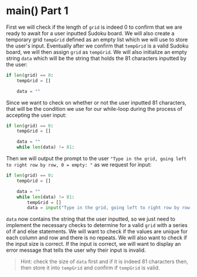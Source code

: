 <!--title={user input: main() part 1}-->

<!--badges={Algorithmns:18}-->

<!--concepts{User Input}-->

# main() Part 1

First we will check if the length of `grid` is indeed 0 to confirm that we are ready to await for a user inputted Sudoku board. We will also create a temporary grid `tempGrid` defined as an empty list which we will use to store the user's input. Eventually after we confirm that `tempGrid` is a valid Sudoku board, we will then assign `grid` as `tempGrid`. We will also initialize an empty string `data` which will be the string that holds the 81 characters inputted by the user:

```python
if len(grid) == 0:
	tempGrid = []

	data = ""
```



Since we want to check on whether or not the user inputted 81 characters, that will be the condition we use for our while-loop during the process of accepting the user input:

```python
if len(grid) == 0:
	tempGrid = []

	data = ""
	while len(data) != 81:
```



Then we will output the prompt to the user `"Type in the grid, going left to right row by row, 0 = empty: "` as we request for input:

```python
if len(grid) == 0:
	tempGrid = []

	data = ""
	while len(data) != 81:
		tempGrid = []
		data = input("Type in the grid, going left to right row by row, 0 = empty: ")
```



`data` now contains the string that the user inputted, so we just need to implement the necessary checks to determine for a valid `grid` with a series of if and else statements. We will want to check if the values are unique for each column and row and there is no repeats. We will also want to check if the input size is correct. If the input is correct, we will want to display an error message that tells the user why their input is invalid. 

> Hint: check the size of `data` first and if it is indeed 81 characters then, then store it into `tempGrid` and confirm if `tempGrid` is valid.
